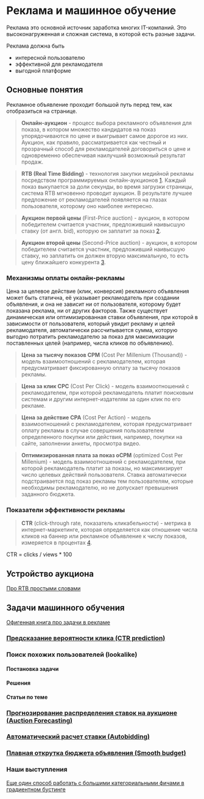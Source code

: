 # Реклама и машинное обучение

Реклама это основной источник заработка многих IT-компаний.
Это высоконагруженная и сложная система, в которой есть разные задачи.

Реклама должна быть
* интересной пользователю
* эффективной для рекламодателя
* выгодной платформе

## Основные понятия

Рекламное объявление проходит большой путь перед тем, как отобразиться на странице. 
 
>**Онлайн-аукцион** - процесс выбора рекламного объявления для показа, в котором множество кандидатов на показ упорядочиваются по цене и выигрывает самое дорогое из них. Аукцион, как правило, рассматривается как честный и прозрачный способ для рекламодателей договориться о цене и одновременно обеспечивая наилучший возможный результат продаж.


>**RTB (Real Time Bidding)** - технология закупки медийной рекламы посредством программируемых онлайн-аукционов [1](http://rtb-media.ru/wiki/). Каждый показ выкупается за доли секунды, во время загрузки страницы, система RTB мгновенно проводит аукцион. В результате лучшее предложение от рекламодателей появляется на глазах пользователя, которому оно наиболее интересно. 


>**Аукцион первой цены** (First-Price auction) - аукцион, в котором победителем считается участник, предложивший наивысшую ставку (от англ. bid), которую он заплатит за показ [2](ru.wikipedia.org/wiki/Аукцион).

>**Аукцион второй цены** (Second-Price auction) - аукцион, в котором победителем считается участник, предложивший наивысшую ставку, но заплатить он должен вторую максимальную, то есть цену ближайшего конкурента [3](ru.wikipedia.org/wiki/Аукцион\_Викри).


### Механизмы оплаты онлайн-рекламы

Цена за целевое действие (клик, конверсия) рекламного объявления может быть статична, её указывает рекламодатель при создании объявления, и она не зависит ни от пользователя, которому будет показана реклама, ни от других факторов. 
Также существует динамическая или оптимизированная ставки объявления, при которой в зависимости от пользователя, который увидит рекламу и целей рекламодателя, автоматически рассчитывается сумма, которую выгодно потратить рекламодателю за показ для максимизации поставленных целей (например, числа кликов по объявлению).

>**Цена за тысячу показов CPM** (Cost Per Millenium (Thousand)) - модель взаимоотношений с рекламодателем, которая предусматривает фиксированную оплату за тысячу показов рекламы.

>**Цена за клик CPC** (Cost Per Click) - модель взаимоотношений с рекламодателем, при которой рекламодатель платит поисковым системам и другим интернет-издателям за один клик по его рекламе.
 
>**Цена за действие CPA** (Cost Per Action) - модель взаимоотношений с рекламодателем, которая предусматривает оплату рекламы в случае совершения пользователем определенного покупки или действия, например, покупки на сайте, заполнении анкеты, просмотра видео.
 
>**Оптимизированная плата за показ oCPM** (optimized Cost Per Millenium) - модель взаимоотношений с рекламодателем, при которой рекламодатель платит за показы, но максимизирует число целевых действий пользователя. Ставка автоматически подстраивается под показ рекламы тем пользователям, которые необходимы рекламодателю, но не допускает превышения заданного бюджета.

### Показатели эффективности рекламы

>**CTR** (click-through rate, показатель кликабельности) - метрика в интернет-маркетинге, которая определяется как отношение числа кликов на баннер или рекламное объявление к числу показов, измеряется в процентах [4](ru.wikipedia.org/wiki/CTR\_(Интернет)).

  CTR = clicks / views * 100


## Устройство аукциона

[Про RTB простыми словами](http://rtb-media.ru/wiki/)

## Задачи машинного обучения

[Офигенная книга про задачи в рекламе](https://arxiv.org/pdf/1610.03013.pdf)

### [Предсказание вероятности клика (CTR prediction)](https://github.com/vk-ml/ads/blob/master/ctr-prediction.md)

### Поиск похожих пользователей (lookalike)
#### Постановка задачи
#### Решения
#### Статьи по теме

### [Прогнозирование распределения ставок на аукционе (Auction Forecasting)](https://github.com/vk-ml/ads/blob/master/auction-forecasting.md)


### [Автоматический расчет ставки (Autobidding)](https://github.com/vk-ml/ads/blob/master/real-time-bidding.md)

### [Плавная открутка бюджета объявления (Smooth budget)](https://github.com/vk-ml/ads/blob/master/smooth-budget.md)

### Наши выступления
[Еще один способ работать с большими категориальными фичами в градиентном бустинге](https://vk.com/video-133150806_456239019)

